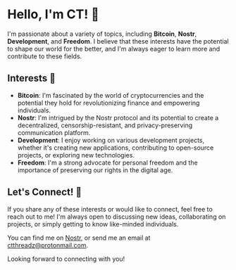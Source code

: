 # Hello, I'm CT! 👋

I'm passionate about a variety of topics, including **Bitcoin**, **Nostr**, **Development**, and **Freedom**. I believe that these interests have the potential to shape our world for the better, and I'm always eager to learn more and contribute to these fields.

## Interests 🌟

- **Bitcoin**: I'm fascinated by the world of cryptocurrencies and the potential they hold for revolutionizing finance and empowering individuals.
- **Nostr**: I'm intrigued by the Nostr protocol and its potential to create a decentralized, censorship-resistant, and privacy-preserving communication platform.
- **Development**: I enjoy working on various development projects, whether it's creating new applications, contributing to open-source projects, or exploring new technologies.
- **Freedom**: I'm a strong advocate for personal freedom and the importance of preserving our rights in the digital age.

## Let's Connect! 🤝

If you share any of these interests or would like to connect, feel free to reach out to me! I'm always open to discussing new ideas, collaborating on projects, or simply getting to know like-minded individuals.

You can find me on [Nostr](https://snort.social/p/npub1umdl398c0fv2l5edkq56y06dp89gearxclm46nhu34wrhvdpc2uqahyu6z), or send me an email at ctthreadz@protonmail.com.

Looking forward to connecting with you!

<!---
CTCrypticThreadz/CTCrypticThreadz is a ✨ special ✨ repository because its `README.md` (this file) appears on your GitHub profile.
You can click the Preview link to take a look at your changes.
--->
